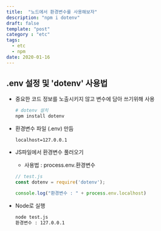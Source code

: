 ```yaml
---
title:  "노드에서 환경변수를 사용해보자"
description: "npm i dotenv"
draft: false
template: "post"
category : "etc"
tags:
  - etc
  - npm
date: 2020-01-16
---
```

## .env 설정 및 'dotenv' 사용법

* 중요한 코드 정보를 노출시키지 않고 변수에 담아 쓰기위해 사용

  ```bash
  # dotenv 설치
  npm install dotenv
  ``` 
* 환경변수 파일 (.env) 만듬

  ```
  localhost=127.0.0.1
  ```
* JS파일에서 환경변수 풀러오기
  * 사용법 : process.env.환경변수 

  ```js
  // test.js
  const dotenv = require('dotenv');

  console.log("환경변수 : " + process.env.localhost)
  ```
* Node로 실행

  ```bash
  node test.js
  환경변수 : 127.0.0.1
  ```
